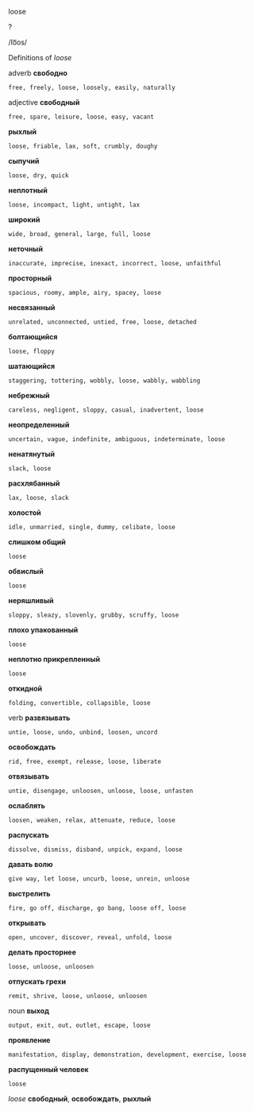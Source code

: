 loose

?

/lo͞os/

Definitions of _loose_

adverb
**свободно**

    free, freely, loose, loosely, easily, naturally

adjective
**свободный**

    free, spare, leisure, loose, easy, vacant
**рыхлый**

    loose, friable, lax, soft, crumbly, doughy
**сыпучий**

    loose, dry, quick
**неплотный**

    loose, incompact, light, untight, lax
**широкий**

    wide, broad, general, large, full, loose
**неточный**

    inaccurate, imprecise, inexact, incorrect, loose, unfaithful
**просторный**

    spacious, roomy, ample, airy, spacey, loose
**несвязанный**

    unrelated, unconnected, untied, free, loose, detached
**болтающийся**

    loose, floppy
**шатающийся**

    staggering, tottering, wobbly, loose, wabbly, wabbling
**небрежный**

    careless, negligent, sloppy, casual, inadvertent, loose
**неопределенный**

    uncertain, vague, indefinite, ambiguous, indeterminate, loose
**ненатянутый**

    slack, loose
**расхлябанный**

    lax, loose, slack
**холостой**

    idle, unmarried, single, dummy, celibate, loose
**слишком общий**

    loose
**обвислый**

    loose
**неряшливый**

    sloppy, sleazy, slovenly, grubby, scruffy, loose
**плохо упакованный**

    loose
**неплотно прикрепленный**

    loose
**откидной**

    folding, convertible, collapsible, loose

verb
**развязывать**

    untie, loose, undo, unbind, loosen, uncord
**освобождать**

    rid, free, exempt, release, loose, liberate
**отвязывать**

    untie, disengage, unloosen, unloose, loose, unfasten
**ослаблять**

    loosen, weaken, relax, attenuate, reduce, loose
**распускать**

    dissolve, dismiss, disband, unpick, expand, loose
**давать волю**

    give way, let loose, uncurb, loose, unrein, unloose
**выстрелить**

    fire, go off, discharge, go bang, loose off, loose
**открывать**

    open, uncover, discover, reveal, unfold, loose
**делать просторнее**

    loose, unloose, unloosen
**отпускать грехи**

    remit, shrive, loose, unloose, unloosen

noun
**выход**

    output, exit, out, outlet, escape, loose
**проявление**

    manifestation, display, demonstration, development, exercise, loose
**распущенный человек**

    loose

_loose_
**свободный**, **освобождать**, **рыхлый**